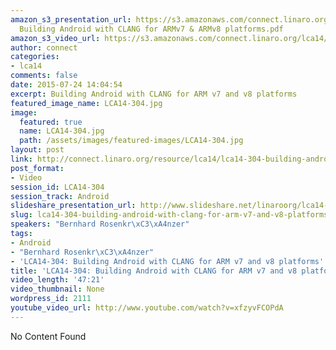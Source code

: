 ```yaml
---
amazon_s3_presentation_url: https://s3.amazonaws.com/connect.linaro.org/lca14/presentations/LCA14-304-
  Building Android with CLANG for ARMv7 & ARMv8 platforms.pdf
amazon_s3_video_url: https://s3.amazonaws.com/connect.linaro.org/lca14/videos/03-05-Wednesday/LCA14-304-+Building+Android+with+CLANG+for+ARM+v7+and+v8+platforms.mp4
author: connect
categories:
- lca14
comments: false
date: 2015-07-24 14:04:54
excerpt: Building Android with CLANG for ARM v7 and v8 platforms
featured_image_name: LCA14-304.jpg
image:
  featured: true
  name: LCA14-304.jpg
  path: /assets/images/featured-images/LCA14-304.jpg
layout: post
link: http://connect.linaro.org/resource/lca14/lca14-304-building-android-with-clang-for-arm-v7-and-v8-platforms/
post_format:
- Video
session_id: LCA14-304
session_track: Android
slideshare_presentation_url: http://www.slideshare.net/linaroorg/lca14-304-buildingandroidwithclangforarmv7armv8platforms
slug: lca14-304-building-android-with-clang-for-arm-v7-and-v8-platforms
speakers: "Bernhard Rosenkr\xC3\xA4nzer"
tags:
- Android
- "Bernhard Rosenkr\xC3\xA4nzer"
- 'LCA14-304: Building Android with CLANG for ARM v7 and v8 platforms'
title: 'LCA14-304: Building Android with CLANG for ARM v7 and v8 platforms'
video_length: '47:21'
video_thumbnail: None
wordpress_id: 2111
youtube_video_url: http://www.youtube.com/watch?v=xfzyvFCOPdA
---
```


No Content Found